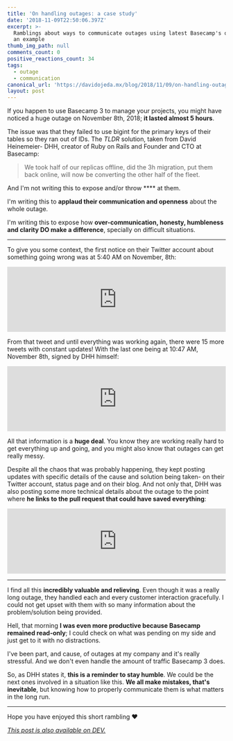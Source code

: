 ```yaml
---
title: 'On handling outages: a case study'
date: '2018-11-09T22:50:06.397Z'
excerpt: >-
  Ramblings about ways to communicate outages using latest Basecamp's outage as
  an example
thumb_img_path: null
comments_count: 0
positive_reactions_count: 34
tags:
  - outage
  - communication
canonical_url: 'https://davidojeda.mx/blog/2018/11/09/on-handling-outages-a-case-study'
layout: post
---
```



If you happen to use Basecamp 3 to manage your projects, you might have noticed a huge outage on November 8th, 2018; **it lasted almost 5 hours**.

The issue was that they failed to use bigint for the primary keys of their tables so they ran out of IDs. The *TLDR* solution, taken from David Heinemeier- DHH, creator of Ruby on Rails and Founder and CTO at Basecamp: 

> We took half of our replicas offline, did the 3h migration, put them back online, will now be converting the other half of the fleet.

And I'm not writing this to expose and/or throw **** at them. 

I'm writing this to **applaud their communication and openness** about the whole outage.

I'm writing this to expose how **over-communication, honesty, humbleness and clarity DO make a difference**, specially on difficult situations.

---

To give you some context, the first notice on their Twitter account about something going wrong was at 5:40 AM on November, 8th:


<iframe class="liquidTag" src="https://dev.to/embed/tweet?args=1060527469361537024" style="border: 0; width: 100%;"></iframe>


From that tweet and until everything was working again, there were 15 more tweets with constant updates! With the last one being at 10:47 AM, November 8th, signed by DHH himself:


<iframe class="liquidTag" src="https://dev.to/embed/tweet?args=1060604787819827201" style="border: 0; width: 100%;"></iframe>


All that information is a **huge deal**. You know they are working really hard to get everything up and going, and you might also know that outages can get really messy. 

Despite all the chaos that was probably happening, they kept posting updates with specific details of the cause and solution being taken- on their Twitter account, status page and on their blog. And not only that, DHH was also posting some more technical details about the outage to the point where **he links to the pull request that could have saved everything**:


<iframe class="liquidTag" src="https://dev.to/embed/tweet?args=1060565296048562177" style="border: 0; width: 100%;"></iframe>


---

I find all this **incredibly valuable and relieving**. Even though it was a really long outage, they handled each and every customer interaction gracefully. I could not get upset with them with so many information about the problem/solution being provided. 

Hell, that morning **I was even more productive because Basecamp remained read-only**; I could check on what was pending on my side and just get to it with no distractions.

I've been part, and cause, of outages at my company and it's really stressful. And we don't even handle the amount of traffic Basecamp 3 does.

So, as DHH states it, **this is a reminder to stay humble**. We could be the next ones involved in a situation like this. **We all make mistakes, that's inevitable**, but knowing how to properly communicate them is what matters in the long run.

--- 

Hope you have enjoyed this short rambling ❤️

*[This post is also available on DEV.](https://dev.to/david_ojeda/on-handling-outages-a-case-study-59cb)*


<script>
const parent = document.getElementsByTagName('head')[0];
const script = document.createElement('script');
script.type = 'text/javascript';
script.src = 'https://cdnjs.cloudflare.com/ajax/libs/iframe-resizer/4.1.1/iframeResizer.min.js';
script.charset = 'utf-8';
script.onload = function() {
    window.iFrameResize({}, '.liquidTag');
};
parent.appendChild(script);
</script>    
